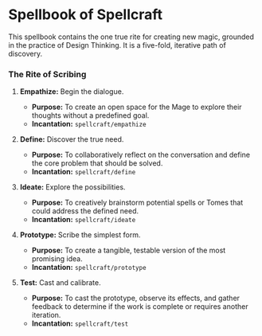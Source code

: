 # Spellbook of Spellcraft

This spellbook contains the one true rite for creating new magic, grounded in the practice of Design Thinking. It is a five-fold, iterative path of discovery.

### The Rite of Scribing

1.  **Empathize:** Begin the dialogue.
    *   **Purpose:** To create an open space for the Mage to explore their thoughts without a predefined goal.
    *   **Incantation:** `spellcraft/empathize`

2.  **Define:** Discover the true need.
    *   **Purpose:** To collaboratively reflect on the conversation and define the core problem that should be solved.
    *   **Incantation:** `spellcraft/define`

3.  **Ideate:** Explore the possibilities.
    *   **Purpose:** To creatively brainstorm potential spells or Tomes that could address the defined need.
    *   **Incantation:** `spellcraft/ideate`

4.  **Prototype:** Scribe the simplest form.
    *   **Purpose:** To create a tangible, testable version of the most promising idea.
    *   **Incantation:** `spellcraft/prototype`

5.  **Test:** Cast and calibrate.
    *   **Purpose:** To cast the prototype, observe its effects, and gather feedback to determine if the work is complete or requires another iteration.
    *   **Incantation:** `spellcraft/test`
